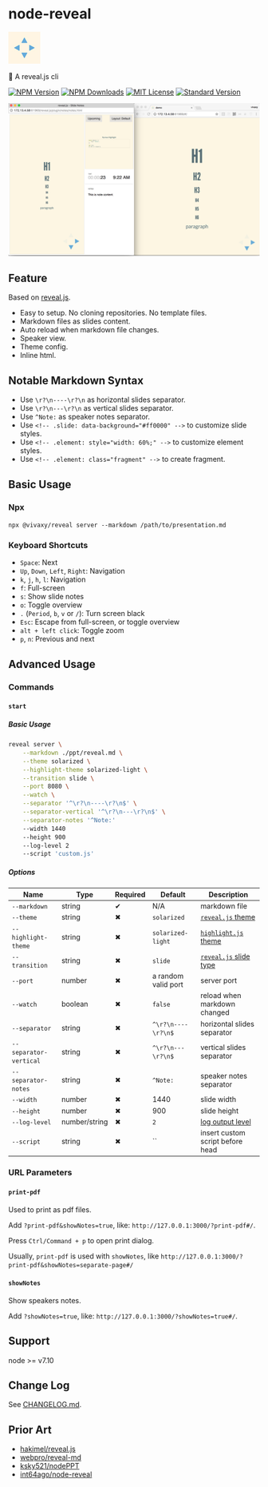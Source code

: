 # node-reveal

![node-reveal](assets/icons/node-reveal.jpg)

🎁 A reveal.js cli

[![NPM Version][npm-version-image]][npm-url]
[![NPM Downloads][npm-downloads-image]][npm-url]
[![MIT License][license-image]][license-url]
[![Standard Version][standard-version-image]][standard-version-url]

![screenshot-1](assets/screenshots/screenshot-1.png)

## Feature

Based on [reveal.js](https://github.com/hakimel/reveal.js#markdown).

- Easy to setup. No cloning repositories. No template files.
- Markdown files as slides content.
- Auto reload when markdown file changes.
- Speaker view.
- Theme config.
- Inline html.

## Notable Markdown Syntax

- Use `\r?\n----\r?\n` as horizontal slides separator.
- Use `\r?\n---\r?\n` as vertical slides separator.
- Use `^Note:` as speaker notes separator.
- Use `<!-- .slide: data-background="#ff0000" -->` to customize slide styles.
- Use `<!-- .element: style="width: 60%;" -->` to customize element styles.
- Use `<!-- .element: class="fragment" -->` to create fragment.

## Basic Usage

### Npx

`npx @vivaxy/reveal server --markdown /path/to/presentation.md`

### Keyboard Shortcuts

- `Space`: Next
- `Up`, `Down`, `Left`, `Right`: Navigation
- `k`, `j`, `h`, `l`: Navigation
- `f`: Full-screen
- `s`: Show slide notes
- `o`: Toggle overview
- `.` (`Period`, `b`, `v` or `/`): Turn screen black
- `Esc`: Escape from full-screen, or toggle overview
- `alt + left click`: Toggle zoom
- `p`, `n`: Previous and next

## Advanced Usage

### Commands

#### `start`

##### Basic Usage

```sh
reveal server \
    --markdown ./ppt/reveal.md \
    --theme solarized \
    --highlight-theme solarized-light \
    --transition slide \
    --port 8080 \
    --watch \
    --separator '^\r?\n----\r?\n$' \
    --separator-vertical '^\r?\n---\r?\n$' \
    --separator-notes '^Note:'
    --width 1440
    --height 900
    --log-level 2
    --script 'custom.js'
```

##### Options

| Name                      | Type          | Required      | Default               | Description |
| ---                       | ---           | ---           | ---                   | ---   |
| `--markdown`              | string        | ✔             | N/A                   | markdown file |
| `--theme`                 | string        | ✖             | `solarized`           | [`reveal.js` theme](https://github.com/hakimel/reveal.js#theming) |
| `--highlight-theme`       | string        | ✖             | `solarized-light`     | [`highlight.js` theme](https://highlightjs.org/static/demo/) |
| `--transition`            | string        | ✖             | `slide`               | [`reveal.js` slide type](https://github.com/hakimel/reveal.js#configuration)  |
| `--port`                  | number        | ✖             | a random valid port   | server port |
| `--watch`                 | boolean       | ✖             | `false`               | reload when markdown changed  |
| `--separator`             | string        | ✖             | `^\r?\n----\r?\n$`    | horizontal slides separator |
| `--separator-vertical`    | string        | ✖             | `^\r?\n---\r?\n$`     | vertical slides separator |
| `--separator-notes`       | string        | ✖             | `^Note:`              | speaker notes separator |
| `--width`                 | number        | ✖             | 1440                  | slide width |
| `--height`                | number        | ✖             | 900                   | slide height |
| `--log-level`             | number/string | ✖             | `2`                   | [log output level](https://github.com/vivaxy/log-util#log-level)  |
| `--script`                | string        | ✖             | ``                    | insert custom script before head  |

### URL Parameters

#### `print-pdf`

Used to print as pdf files.

Add `?print-pdf&showNotes=true`, like: `http://127.0.0.1:3000/?print-pdf#/`.

Press `Ctrl/Command + p` to open print dialog.

Usually, `print-pdf` is used with `showNotes`, like `http://127.0.0.1:3000/?print-pdf&showNotes=separate-page#/`

#### `showNotes`

Show speakers notes.

Add `?showNotes=true`, like: `http://127.0.0.1:3000/?showNotes=true#/`.

## Support

node >= v7.10

## Change Log

See [CHANGELOG.md](CHANGELOG.md).

## Prior Art

- [hakimel/reveal.js](https://github.com/hakimel/reveal.js)
- [webpro/reveal-md](https://github.com/webpro/reveal-md)
- [ksky521/nodePPT](https://github.com/ksky521/nodePPT)
- [int64ago/node-reveal](https://github.com/int64ago/node-reveal)

[npm-version-image]: http://img.shields.io/npm/v/@vivaxy/reveal.svg?style=flat-square
[npm-url]: https://www.npmjs.com/package/@vivaxy/reveal
[npm-downloads-image]: https://img.shields.io/npm/dt/@vivaxy/reveal.svg?style=flat-square
[license-image]: https://img.shields.io/npm/l/@vivaxy/reveal.svg?style=flat-square
[license-url]: LICENSE
[standard-version-image]: https://img.shields.io/badge/release-standard%20version-brightgreen.svg?style=flat-square
[standard-version-url]: https://github.com/conventional-changelog/standard-version
